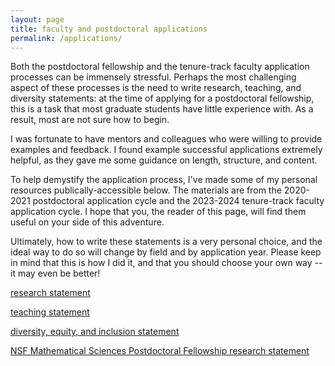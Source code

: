 ```yaml
---
layout: page
title: faculty and postdoctoral applications
permalink: /applications/
---
```

Both the postdoctoral fellowship and the tenure-track faculty application processes can be immensely stressful. Perhaps the most challenging aspect of these processes is the need to write research, teaching, and diversity statements: at the time of applying for a postdoctoral fellowship, this is a task that most graduate students have little experience with. As a result, most are not sure how to begin.

I was fortunate to have mentors and colleagues who were willing to provide examples and feedback. I found example successful applications extremely helpful, as they gave me some guidance on length, structure, and content.

To help demystify the application process, I've made some of my personal resources publically-accessible below. The materials are from the 2020-2021 postdoctoral application cycle and the 2023-2024 tenure-track faculty application cycle. I hope that you, the reader of this page, will find them useful on your side of this adventure. 

Ultimately, how to write these statements is a very personal choice, and the ideal way to do so will change by field and by application year. Please keep in mind that this is how I did it, and that you should choose your own way -- it may even be better!

[research statement](https://nmboffi.github.io/pdfs/boffi_research_statement.pdf)

[teaching statement](https://nmboffi.github.io/pdfs/boffi_teaching_statement.pdf)

[diversity, equity, and inclusion statement](https://nmboffi.github.io/pdfs/boffi_dei_statement.pdf)

[NSF Mathematical Sciences Postdoctoral Fellowship research statement](https://nmboffi.github.io/pdfs/boffi_nsf_mspf.pdf)
